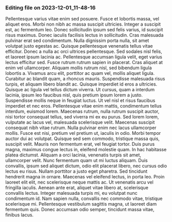 

### Editing file on 2023-12-01_11-48-16

Pellentesque varius vitae enim sed posuere. Fusce et lobortis massa, vel aliquet eros. Morbi non nibh ac massa suscipit ultricies. Integer a suscipit est, ac fermentum leo. Donec sollicitudin ipsum sed felis varius, id suscipit risus maximus. Donec iaculis facilisis lectus in sollicitudin. Cras malesuada pulvinar erat sed condimentum. Nulla dignissim porta nulla, sit amet volutpat justo egestas ac. Quisque pellentesque venenatis tellus vitae efficitur. Donec a nulla ac orci ultrices pellentesque.
Sed sodales nisl felis, et laoreet ipsum lacinia ac. Pellentesque accumsan ligula velit, eget varius lectus efficitur sed. Fusce rutrum rutrum sapien in placerat. Cras aliquet at enim vel ullamcorper. Aliquam mollis rutrum nisl, sed bibendum ligula lobortis a. Vivamus arcu elit, porttitor ac quam vel, mollis aliquet ligula. Curabitur ac blandit quam, a rhoncus mauris. Suspendisse malesuada risus turpis, et aliquam libero blandit ac. Quisque imperdiet id eros a ultricies. Quisque ac ligula vel tellus dictum viverra. Ut cursus, quam a interdum lacinia, ipsum leo faucibus nisl, quis pretium ipsum lorem a justo. Suspendisse mollis neque in feugiat luctus.
Ut vel nisl et risus faucibus imperdiet et nec eros. Pellentesque vitae enim mattis, condimentum tellus interdum, euismod lorem. Maecenas rutrum, nulla rutrum suscipit auctor, nisi tortor consequat tellus, sed viverra mi ex eu purus. Sed lorem lorem, vulputate ac lacus vel, malesuada scelerisque velit. Maecenas suscipit consequat nibh vitae rutrum. Nulla pulvinar enim nec lacus ullamcorper mollis. Fusce est nisi, pretium vel pretium ut, iaculis in odio. Morbi tempor auctor dui ac volutpat. Quisque sed sem commodo, tristique massa quis, suscipit velit. Mauris non fermentum erat, vel feugiat tortor. Duis purus magna, maximus congue lectus in, eleifend molestie quam. In hac habitasse platea dictumst. Aliquam a orci lacinia, venenatis turpis sit amet, ullamcorper velit. Nunc fermentum quam ut mi luctus aliquam. Duis convallis, ipsum sed aliquet dictum, odio elit placerat libero, nec cursus odio lectus eu risus. Nullam porttitor a justo eget pharetra.
Sed tincidunt hendrerit magna in ornare. Maecenas vel eleifend lectus, in porta leo. Proin laoreet elit elit, nec scelerisque neque mattis ac. Ut venenatis arcu vel fringilla iaculis. Aenean ante erat, aliquet vitae libero at, scelerisque convallis lectus. Integer malesuada turpis mi, eu volutpat nunc condimentum id. Nam sapien nulla, convallis nec commodo vitae, tristique scelerisque mi. Pellentesque vestibulum sagittis magna, ut laoreet diam fermentum quis. Donec accumsan odio semper, tincidunt massa vitae, finibus lacus.


